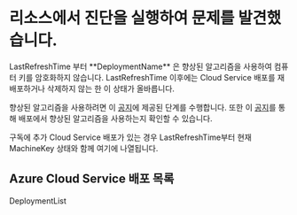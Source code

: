 <properties
    pageTitle="CloudServices RCA"
    description="MachineKey 업데이트 인사이트"
    infoBubbleText="컴퓨터 키 상태와 관련된 정보를 찾았습니다 오른쪽에서 세부 정보를 참조하세요"
    service="microsoft.classiccompute"
    resource="domainnames"
    authors="mmccrory"
    displayOrder=""
    articleId="MachineKey_NeedsMitigation"
    diagnosticScenario="MachineKeyUpdates"
    selfHelpType="rca"
    supportTopicIds=""
    resourceTags=""
    productPesIds="13185"
    cloudEnvironments="public"
/>

# <a name="we-ran-diagnostics-on-your-resource-and-found-an-issue"></a>리소스에서 진단을 실행하여 문제를 발견했습니다.

<!--$LastRefreshTime-->LastRefreshTime<!--/$LastRefreshTime--> 부터 **DeploymentName** 은 향상된 알고리즘을 사용하여 컴퓨터 키를 암호화하지 않습니다. <!--$LastRefreshTime-->LastRefreshTime<!--/$LastRefreshTime--> 이후에는 Cloud Service 배포를 재배포하거나 삭제하지 않는 한 이 상태가 올바릅니다.

향상된 알고리즘을 사용하려면 이 [공지](https://aka.ms/azuremachinekeyinfo)에 제공된 단계를 수행합니다. 또한 이 [공지](https://aka.ms/azuremachinekeyinfo)를 통해 배포에서 향상된 알고리즘을 사용하는지 확인할 수 있습니다.

구독에 추가 Cloud Service 배포가 있는 경우 <!--$LastRefreshTime-->LastRefreshTime<!--/$LastRefreshTime-->부터 현재 MachineKey 상태와 함께 여기에 나열됩니다.
## <a name="list-of-azure-cloud-service-deployments"></a>Azure Cloud Service 배포 목록
<!--$DeploymentList-->DeploymentList<!--/$DeploymentList--> 
